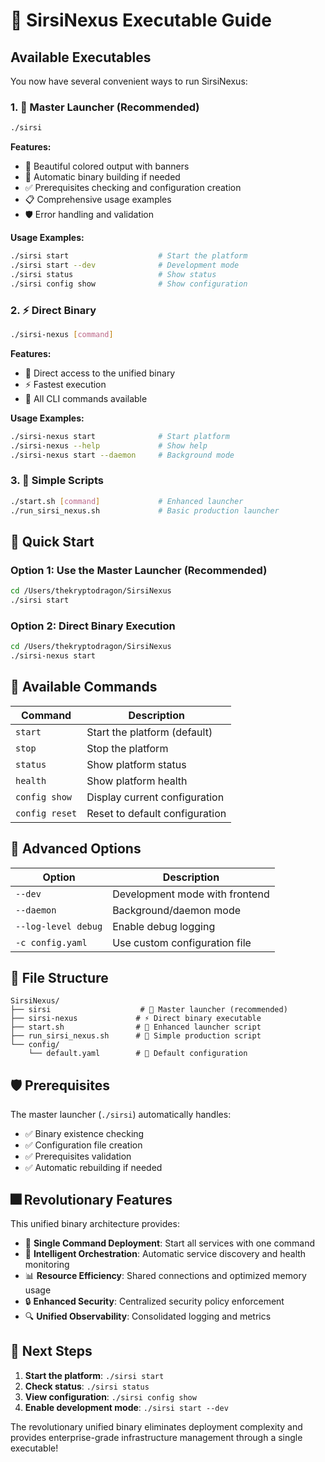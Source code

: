 # 🚀 SirsiNexus Executable Guide

## Available Executables

You now have several convenient ways to run SirsiNexus:

### 1. 🎯 **Master Launcher** (Recommended)
```bash
./sirsi
```
**Features:**
- 🎨 Beautiful colored output with banners
- 🔧 Automatic binary building if needed
- ✅ Prerequisites checking and configuration creation
- 📋 Comprehensive usage examples
- 🛡️ Error handling and validation

**Usage Examples:**
```bash
./sirsi start                    # Start the platform
./sirsi start --dev              # Development mode
./sirsi status                   # Show status
./sirsi config show              # Show configuration
```

### 2. ⚡ **Direct Binary**
```bash
./sirsi-nexus [command]
```
**Features:**
- 🚀 Direct access to the unified binary
- ⚡ Fastest execution
- 🎯 All CLI commands available

**Usage Examples:**
```bash
./sirsi-nexus start              # Start platform
./sirsi-nexus --help             # Show help
./sirsi-nexus start --daemon     # Background mode
```

### 3. 📝 **Simple Scripts**
```bash
./start.sh [command]             # Enhanced launcher
./run_sirsi_nexus.sh             # Basic production launcher
```

## 🎯 Quick Start

### Option 1: Use the Master Launcher (Recommended)
```bash
cd /Users/thekryptodragon/SirsiNexus
./sirsi start
```

### Option 2: Direct Binary Execution
```bash
cd /Users/thekryptodragon/SirsiNexus
./sirsi-nexus start
```

## 🔧 Available Commands

| Command | Description |
|---------|-------------|
| `start` | Start the platform (default) |
| `stop` | Stop the platform |
| `status` | Show platform status |
| `health` | Show platform health |
| `config show` | Display current configuration |
| `config reset` | Reset to default configuration |

## 🎨 Advanced Options

| Option | Description |
|--------|-------------|
| `--dev` | Development mode with frontend |
| `--daemon` | Background/daemon mode |
| `--log-level debug` | Enable debug logging |
| `-c config.yaml` | Use custom configuration file |

## 📁 File Structure

```
SirsiNexus/
├── sirsi                    # 🎯 Master launcher (recommended)
├── sirsi-nexus             # ⚡ Direct binary executable
├── start.sh                # 📝 Enhanced launcher script
├── run_sirsi_nexus.sh      # 📝 Simple production script
└── config/
    └── default.yaml        # 🔧 Default configuration
```

## 🛡️ Prerequisites

The master launcher (`./sirsi`) automatically handles:
- ✅ Binary existence checking
- ✅ Configuration file creation
- ✅ Prerequisites validation
- ✅ Automatic rebuilding if needed

## 🎆 Revolutionary Features

This unified binary architecture provides:
- 🚀 **Single Command Deployment**: Start all services with one command
- 🎯 **Intelligent Orchestration**: Automatic service discovery and health monitoring
- 📊 **Resource Efficiency**: Shared connections and optimized memory usage
- 🔒 **Enhanced Security**: Centralized security policy enforcement
- 🔍 **Unified Observability**: Consolidated logging and metrics

## 🌟 Next Steps

1. **Start the platform**: `./sirsi start`
2. **Check status**: `./sirsi status`
3. **View configuration**: `./sirsi config show`
4. **Enable development mode**: `./sirsi start --dev`

The revolutionary unified binary eliminates deployment complexity and provides enterprise-grade infrastructure management through a single executable!
